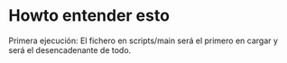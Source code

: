 Howto entender esto
===================
Primera ejecución:
	<script type="text/javascript" data-main="scripts/main" src="scripts/require.js"></script>
El fichero en scripts/main será el primero en cargar y será el desencadenante de todo.

